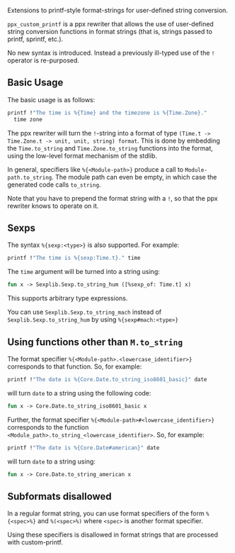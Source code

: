 Extensions to printf-style format-strings for user-defined string conversion.

`ppx_custom_printf` is a ppx rewriter that allows the use of
user-defined string conversion functions in format strings (that is,
strings passed to printf, sprintf, etc.).

No new syntax is introduced.  Instead a previously ill-typed use of
the `!` operator is re-purposed.

Basic Usage
-----------

The basic usage is as follows:

```ocaml
printf !"The time is %{Time} and the timezone is %{Time.Zone}."
  time zone
```

The ppx rewriter will turn the `!`-string into a format of type
`(Time.t -> Time.Zone.t -> unit, unit, string) format`. This is done
by embedding the `Time.to_string` and `Time.Zone.to_string` functions
into the format, using the low-level format mechanism of the stdlib.

In general, specifiers like `%{<Module-path>}` produce a call to
`Module-path.to_string`.  The module path can even be empty, in which
case the generated code calls `to_string`.

Note that you have to prepend the format string with a `!`, so that
the ppx rewriter knows to operate on it.

Sexps
-----

The syntax `%{sexp:<type>}` is also supported.  For example:

```ocaml
printf !"The time is %{sexp:Time.t}." time
```

The `time` argument will be turned into a string using:

```ocaml
fun x -> Sexplib.Sexp.to_string_hum ([%sexp_of: Time.t] x)
```

This supports arbitrary type expressions.

You can use `Sexplib.Sexp.to_string_mach` instead of
`Sexplib.Sexp.to_string_hum` by using `%{sexp#mach:<type>}`

Using functions other than `M.to_string`
----------------------------------------

The format specifier `%{<Module-path>.<lowercase_identifier>}`
corresponds to that function.  So, for example:

```ocaml
printf !"The date is %{Core.Date.to_string_iso8601_basic}" date
```

will turn `date` to a string using the following code:

```ocaml
fun x -> Core.Date.to_string_iso8601_basic x
```

Further, the format specifier
`%{<Module-path>#<lowercase_identifier>}` corresponds to the function
`<Module_path>.to_string_<lowercase_identifier>`.  So, for example:

```ocaml
printf !"The date is %{Core.Date#american}" date
```

will turn `date` to a string using:

```ocaml
fun x -> Core.Date.to_string_american x
```

Subformats disallowed
---------------------

In a regular format string, you can use format specifiers of the form
`%{<spec>%}` and `%(<spec>%)` where `<spec>` is another format
specifier.

Using these specifiers is disallowed in format strings that are
processed with custom-printf.
